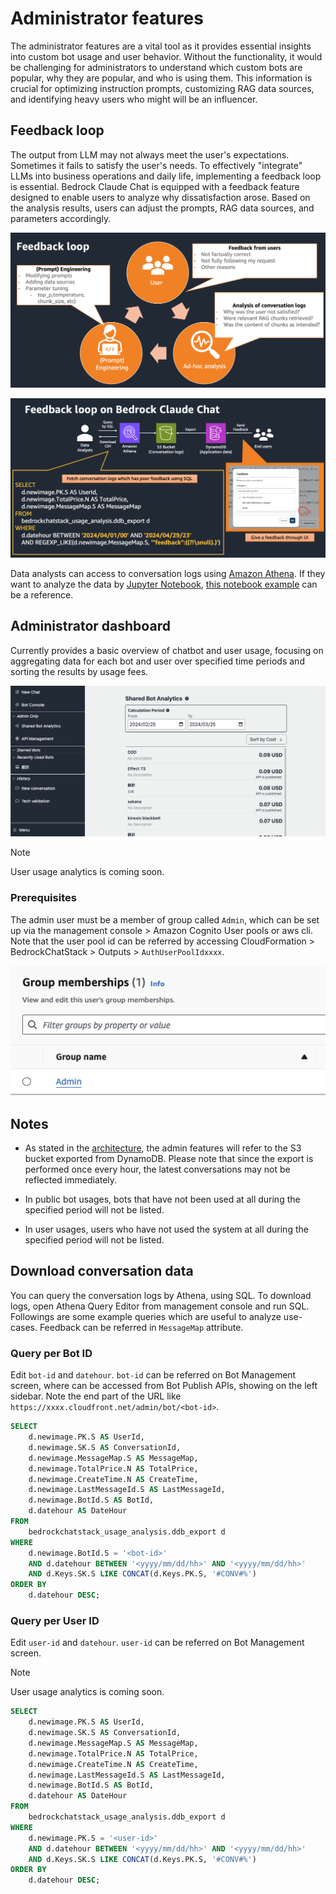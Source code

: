 # Administrator features

The administrator features are a vital tool as it provides essential insights into custom bot usage and user behavior. Without the functionality, it would be challenging for administrators to understand which custom bots are popular, why they are popular, and who is using them. This information is crucial for optimizing instruction prompts, customizing RAG data sources, and identifying heavy users who might will be an influencer.

## Feedback loop

The output from LLM may not always meet the user's expectations. Sometimes it fails to satisfy the user's needs. To effectively "integrate" LLMs into business operations and daily life, implementing a feedback loop is essential. Bedrock Claude Chat is equipped with a feedback feature designed to enable users to analyze why dissatisfaction arose. Based on the analysis results, users can adjust the prompts, RAG data sources, and parameters accordingly.

![](./imgs/feedback_loop.png)

![](./imgs/feedback-using-claude-chat.png)

Data analysts can access to conversation logs using [Amazon Athena](https://aws.amazon.com/jp/athena/). If they want to analyze the data by [Jupyter Notebook](https://jupyter.org/), [this notebook example](../examples/notebooks/feedback_analysis_example.ipynb) can be a reference.

## Administrator dashboard

Currently provides a basic overview of chatbot and user usage, focusing on aggregating data for each bot and user over specified time periods and sorting the results by usage fees.

![](./imgs/admin_bot_analytics.png)

> [!Note]
> User usage analytics is coming soon.

### Prerequisites

The admin user must be a member of group called `Admin`, which can be set up via the management console > Amazon Cognito User pools or aws cli. Note that the user pool id can be referred by accessing CloudFormation > BedrockChatStack > Outputs > `AuthUserPoolIdxxxx`.

![](./imgs/group_membership_admin.png)

## Notes

- As stated in the [architecture](../README.md#architecture), the admin features will refer to the S3 bucket exported from DynamoDB. Please note that since the export is performed once every hour, the latest conversations may not be reflected immediately.

- In public bot usages, bots that have not been used at all during the specified period will not be listed.

- In user usages, users who have not used the system at all during the specified period will not be listed.

## Download conversation data

You can query the conversation logs by Athena, using SQL. To download logs, open Athena Query Editor from management console and run SQL. Followings are some example queries which are useful to analyze use-cases. Feedback can be referred in `MessageMap` attribute.

### Query per Bot ID

Edit `bot-id` and `datehour`. `bot-id` can be referred on Bot Management screen, where can be accessed from Bot Publish APIs, showing on the left sidebar. Note the end part of the URL like `https://xxxx.cloudfront.net/admin/bot/<bot-id>`.

```sql
SELECT
    d.newimage.PK.S AS UserId,
    d.newimage.SK.S AS ConversationId,
    d.newimage.MessageMap.S AS MessageMap,
    d.newimage.TotalPrice.N AS TotalPrice,
    d.newimage.CreateTime.N AS CreateTime,
    d.newimage.LastMessageId.S AS LastMessageId,
    d.newimage.BotId.S AS BotId,
    d.datehour AS DateHour
FROM
    bedrockchatstack_usage_analysis.ddb_export d
WHERE
    d.newimage.BotId.S = '<bot-id>'
    AND d.datehour BETWEEN '<yyyy/mm/dd/hh>' AND '<yyyy/mm/dd/hh>'
    AND d.Keys.SK.S LIKE CONCAT(d.Keys.PK.S, '#CONV#%')
ORDER BY
    d.datehour DESC;
```

### Query per User ID

Edit `user-id` and `datehour`. `user-id` can be referred on Bot Management screen.

> [!Note]
> User usage analytics is coming soon.

```sql
SELECT
    d.newimage.PK.S AS UserId,
    d.newimage.SK.S AS ConversationId,
    d.newimage.MessageMap.S AS MessageMap,
    d.newimage.TotalPrice.N AS TotalPrice,
    d.newimage.CreateTime.N AS CreateTime,
    d.newimage.LastMessageId.S AS LastMessageId,
    d.newimage.BotId.S AS BotId,
    d.datehour AS DateHour
FROM
    bedrockchatstack_usage_analysis.ddb_export d
WHERE
    d.newimage.PK.S = '<user-id>'
    AND d.datehour BETWEEN '<yyyy/mm/dd/hh>' AND '<yyyy/mm/dd/hh>'
    AND d.Keys.SK.S LIKE CONCAT(d.Keys.PK.S, '#CONV#%')
ORDER BY
    d.datehour DESC;
```
